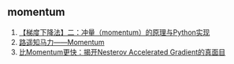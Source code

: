 ## momentum
1. [【梯度下降法】二：冲量（momentum）的原理与Python实现](http://www.jianshu.com/p/58b3fe300ecb)
2. [路遥知马力——Momentum](https://zhuanlan.zhihu.com/p/21486826)
3. [比Momentum更快：揭开Nesterov Accelerated Gradient的真面目](http://dudu.zhihu.com/story/8868047)
